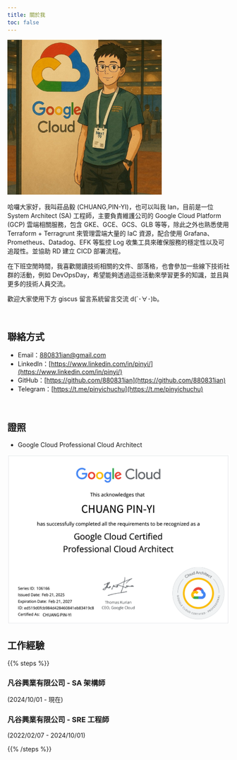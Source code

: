 ```yaml
---
title: 關於我
toc: false
---
```


<img src="/images/logo.png" width="350" />

<br>

哈囉大家好，我叫莊品毅 (CHUANG,PIN-YI)，也可以叫我 Ian，目前是一位 System Architect (SA) 工程師，主要負責維護公司的 Google Cloud Platform (GCP) 雲端相關服務，包含 GKE、GCE、GCS、GLB 等等，除此之外也熟悉使用 Terraform + Terragrunt 來管理雲端大量的 IaC 資源，配合使用 Grafana、Prometheus、Datadog、EFK 等監控 Log 收集工具來確保服務的穩定性以及可追蹤性。並協助 RD 建立 CICD 部署流程。

在下班空閒時間，我喜歡閱讀技術相關的文件、部落格，也會參加一些線下技術社群的活動，例如 DevOpsDay，希望能夠透過這些活動來學習更多的知識，並且與更多的技術人員交流。

歡迎大家使用下方 giscus 留言系統留言交流 d(`･∀･)b。

<br>

## 聯絡方式

- Email：[880831ian@gmail.com](880831ian@gmail.com)
- LinkedIn：[https://www.linkedin.com/in/pinyi/](https://www.linkedin.com/in/pinyi/)
- GitHub：[https://github.com/880831ian](https://github.com/880831ian)
- Telegram：[https://t.me/pinyichuchu](https://t.me/pinyichuchu)

<br>

## 證照

- Google Cloud Professional Cloud Architect

<img src="/about/pca.png" width="550" />

<br>

## 工作經驗

{{% steps %}}

### 凡谷興業有限公司 - SA 架構師

(2024/10/01 - 現在)

### 凡谷興業有限公司 - SRE 工程師

(2022/02/07 - 2024/10/01)

{{% /steps %}}
